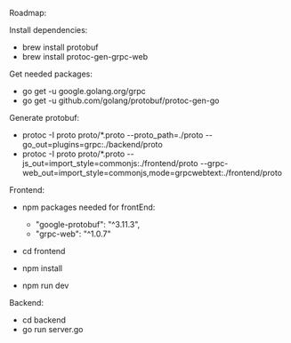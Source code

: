 Roadmap:

Install dependencies:
- brew install protobuf
- brew install protoc-gen-grpc-web

Get needed packages:
- go get -u google.golang.org/grpc
- go get -u github.com/golang/protobuf/protoc-gen-go

Generate protobuf:
- protoc -I proto proto/*.proto --proto_path=./proto --go_out=plugins=grpc:./backend/proto
- protoc -I proto proto/*.proto --js_out=import_style=commonjs:./frontend/proto --grpc-web_out=import_style=commonjs,mode=grpcwebtext:./frontend/proto


Frontend:
- npm packages needed for frontEnd:
    - "google-protobuf": "^3.11.3",
    - "grpc-web": "^1.0.7"
    
- cd frontend
- npm install
- npm run dev

Backend:
- cd backend
- go run server.go